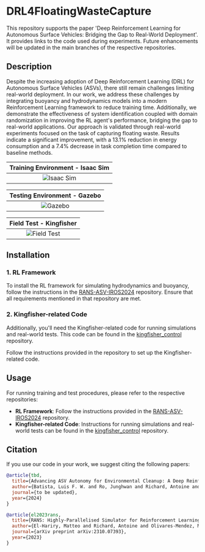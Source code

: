 # DRL4FloatingWasteCapture

This repository supports the paper 'Deep Reinforcement Learning for Autonomous Surface Vehicles: Bridging the Gap to Real-World Deployment'. It provides links to the code used during experiments. Future enhancements will be updated in the main branches of the respective repositories.

## Description

Despite the increasing adoption of Deep Reinforcement Learning (DRL) for Autonomous Surface Vehicles (ASVs), there still remain challenges limiting real-world deployment. In our work, we address these challenges by integrating buoyancy and hydrodynamics models into a modern Reinforcement Learning framework to reduce training time. Additionally, we demonstrate the effectiveness of system identification coupled with domain randomization in improving the RL agent's performance, bridging the gap to real-world applications. Our approach is validated through real-world experiments focused on the task of capturing floating waste. Results indicate a significant improvement, with a 13.1% reduction in energy consumption and a 7.4% decrease in task completion time compared to baseline methods.

| Training Environment - Isaac Sim |
| :---: |
| ![Isaac Sim](img/isaac.gif) |

| Testing Environment - Gazebo |
| :---: |
| ![Gazebo](img/gazebo.gif) |

| Field Test - Kingfisher |
| :---: |
| ![Field Test](img/field.gif) |

## Installation

### 1. RL Framework
To install the RL framework for simulating hydrodynamics and buoyancy, follow the instructions in the [RANS-ASV-IROS2024](https://github.com/JunghwanRo/RANS-ASV-IROS2024) repository. Ensure that all requirements mentioned in that repository are met.

### 2. Kingfisher-related Code
Additionally, you'll need the Kingfisher-related code for running simulations and real-world tests. This code can be found in the [kingfisher_control](https://github.com/luisfelipewb/kingfisher_control) repository.

Follow the instructions provided in the repository to set up the Kingfisher-related code.

## Usage

For running training and test procedures, please refer to the respective repositories:

- **RL Framework**: Follow the instructions provided in the [RANS-ASV-IROS2024](https://github.com/JunghwanRo/RANS-ASV-IROS2024) repository.
- **Kingfisher-related Code**: Instructions for running simulations and real-world tests can be found in the [kingfisher_control](https://github.com/luisfelipewb/kingfisher_control/tree/iros2024) repository.

## Citation 
If you use our code in your work, we suggest citing the following papers:

```bibtex
@article{tbd,
  title={Advancing ASV Autonomy for Environmental Cleanup: A Deep Reinforcement Learning Framework for Floating Waste Capture},
  author={Batista, Luis F. W. and Ro, Junghwan and Richard, Antoine and Schroepfer, Pete and Hutchinson, Seth and Pradalier, Cedric},
  journal={to be updated},
  year={2024}
}

@article{el2023rans,
  title={RANS: Highly-Parallelised Simulator for Reinforcement Learning based Autonomous Navigating Spacecrafts},
  author={El-Hariry, Matteo and Richard, Antoine and Olivares-Mendez, Miguel},
  journal={arXiv preprint arXiv:2310.07393},
  year={2023}
}
```
